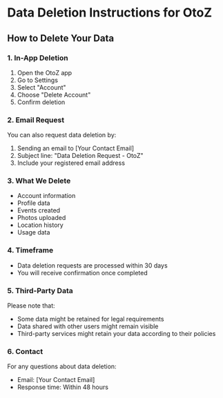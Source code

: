 # Data Deletion Instructions for OtoZ

## How to Delete Your Data

### 1. In-App Deletion
1. Open the OtoZ app
2. Go to Settings
3. Select "Account"
4. Choose "Delete Account"
5. Confirm deletion

### 2. Email Request
You can also request data deletion by:
1. Sending an email to [Your Contact Email]
2. Subject line: "Data Deletion Request - OtoZ"
3. Include your registered email address

### 3. What We Delete
- Account information
- Profile data
- Events created
- Photos uploaded
- Location history
- Usage data

### 4. Timeframe
- Data deletion requests are processed within 30 days
- You will receive confirmation once completed

### 5. Third-Party Data
Please note that:
- Some data might be retained for legal requirements
- Data shared with other users might remain visible
- Third-party services might retain your data according to their policies

### 6. Contact
For any questions about data deletion:
- Email: [Your Contact Email]
- Response time: Within 48 hours
